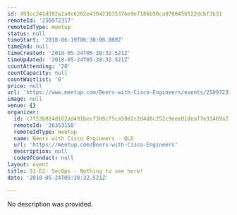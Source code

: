 ```yaml
---
id: 493cc241d502a2a8c6262e41042363537be9e7186b50ca0780456522dcbf3b31
remoteId: '250972317'
remoteIdType: meetup
status: null
timeStart: '2018-06-19T06:30:00.000Z'
timeEnd: null
timeCreated: '2018-05-24T05:38:32.521Z'
timeUpdated: '2018-05-24T05:38:32.521Z'
countAttending: '20'
countCapacity: null
countWaitlist: '0'
price: null
url: 'https://www.meetup.com/Beers-with-Cisco-Engineers/events/250972317/'
image: null
venue: {}
organizer:
  id: c7f53b024d162ad491becf3b8cf5ca5062c2d4d8c252c9eee81deaf7e31469a2
  remoteId: '26353150'
  remoteIdType: meetup
  name: Beers with Cisco Engineers - QLD
  url: 'https://meetup.com/Beers-with-Cisco-Engineers'
  description: null
  codeOfConduct: null
layout: event
title: S1-E2- SecOps - Nothing to see here!
date: '2018-05-24T05:38:32.521Z'

---
```

No description was provided.
